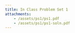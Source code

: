 ```yaml
---
title: In Class Problem Set 1
attachments:
    - /assets/ps1/ps1.pdf
    - /assets/ps1/ps1-soln.pdf
---
```

